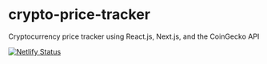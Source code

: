 # crypto-price-tracker
Cryptocurrency price tracker using React.js, Next.js, and the CoinGecko API

[![Netlify Status](https://api.netlify.com/api/v1/badges/d439d448-daa5-4593-8003-0759596d508f/deploy-status)](https://app.netlify.com/sites/crypto-price-trackr/deploys)
